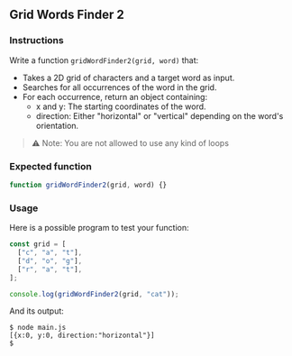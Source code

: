 ## Grid Words Finder 2

### Instructions

Write a function `gridWordFinder2(grid, word)` that:

- Takes a 2D grid of characters and a target word as input.
- Searches for all occurrences of the word in the grid.
- For each occurrence, return an object containing:
  - x and y: The starting coordinates of the word.
  - direction: Either "horizontal" or "vertical" depending on the word's orientation.

> ⚠️ Note: You are not allowed to use any kind of loops

### Expected function

```js
function gridWordFinder2(grid, word) {}
```

### Usage

Here is a possible program to test your function:

```js
const grid = [
  ["c", "a", "t"],
  ["d", "o", "g"],
  ["r", "a", "t"],
];

console.log(gridWordFinder2(grid, "cat"));
```

And its output:

```console
$ node main.js
[{x:0, y:0, direction:"horizontal"}]
$
```
